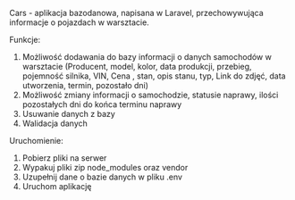 Cars - aplikacja bazodanowa, napisana w Laravel,  przechowywująca informacje o pojazdach w warsztacie.

Funkcje:
1. Możliwość dodawania do bazy informacji o danych samochodów w warsztacie (Producent, model, kolor, data produkcji, przebieg, pojemność silnika, VIN, Cena , stan, opis stanu, typ, Link do zdjęć, data utworzenia, termin, pozostało dni)
2. Możliwość zmiany informacji o samochodzie, statusie naprawy, ilości pozostałych dni do końca terminu naprawy
3. Usuwanie danych z bazy
4. Walidacja danych

Uruchomienie:
1. Pobierz pliki na serwer
2. Wypakuj pliki zip node_modules oraz vendor
3. Uzupełnij dane o bazie danych w pliku .env
4. Uruchom aplikację

